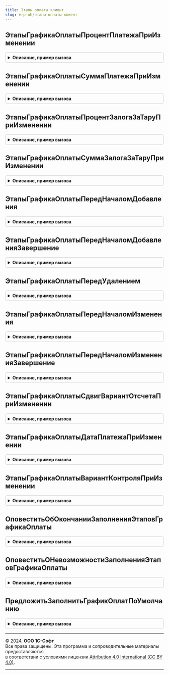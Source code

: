 ```yaml
---
title: Этапы оплаты клиент
slug: erp-uh/этапы-оплаты-клиент
---
```



## ЭтапыГрафикаОплатыПроцентПлатежаПриИзменении
<details style="margin: 1em 0; padding: 0.5em; border: 1px solid #ccc; border-radius: 6px;">

<summary style="font-weight: bold; cursor: pointer;">Описание, пример вызова</summary>

```bsl

// Стандартный обработчик события "ПриИзменении" поля "ЭтапыГрафикаОплатыПроцентПлатежа".
//
// Параметры:
// ТекущиеДанные          - ДанныеФормыЭлементКоллекции - строка с текущими данными таблицы этапов оплаты
// ЭтапыГрафикаОплаты     - ДанныеФормыКоллекция - таблица этапов оплаты
// СуммаОплатыПоДокументу - Число - сумма оплаты документа.
//
Процедура ЭтапыГрафикаОплатыПроцентПлатежаПриИзменении(ТекущиеДанные, ЭтапыГрафикаОплаты, Знач СуммаОплатыПоДокументу) Экспорт
```

Пример вызова
```bsl
ЭтапыОплатыКлиент.ЭтапыГрафикаОплатыПроцентПлатежаПриИзменении(ТекущиеДанные, ЭтапыГрафикаОплаты, СуммаОплатыПоДокументу) 
```
</details>

## ЭтапыГрафикаОплатыСуммаПлатежаПриИзменении
<details style="margin: 1em 0; padding: 0.5em; border: 1px solid #ccc; border-radius: 6px;">

<summary style="font-weight: bold; cursor: pointer;">Описание, пример вызова</summary>

```bsl

// Стандартный обработчик события "ПриИзменении" поля "ЭтапыГрафикаОплатыСуммаПлатежа".
//
// Параметры:
// ТекущиеДанные          - ДанныеФормыЭлементКоллекции - строка с текущими данными таблицы этапов оплаты
// ЭтапыГрафикаОплаты     - ДанныеФормыКоллекция - таблица этапов оплаты
// СуммаОплатыПоДокументу - Число - сумма оплаты документа.
//
Процедура ЭтапыГрафикаОплатыСуммаПлатежаПриИзменении(ТекущиеДанные, ЭтапыГрафикаОплаты, Знач СуммаОплатыПоДокументу) Экспорт
```

Пример вызова
```bsl
ЭтапыОплатыКлиент.ЭтапыГрафикаОплатыСуммаПлатежаПриИзменении(ТекущиеДанные, ЭтапыГрафикаОплаты, СуммаОплатыПоДокументу) 
```
</details>

## ЭтапыГрафикаОплатыПроцентЗалогаЗаТаруПриИзменении
<details style="margin: 1em 0; padding: 0.5em; border: 1px solid #ccc; border-radius: 6px;">

<summary style="font-weight: bold; cursor: pointer;">Описание, пример вызова</summary>

```bsl

// Стандартный обработчик события "ПриИзменении" поля "ЭтапыГрафикаОплатыПроцентЗалогаЗаТару".
//
// Параметры:
// ТекущиеДанные          - ДанныеФормыЭлементКоллекции - строка с текущими данными таблицы этапов оплаты
// ЭтапыГрафикаОплаты     - ДанныеФормыКоллекция - таблица этапов оплаты
// СуммаЗалогаПоДокументу - Число - сумма залога за тару по документу.
//
Процедура ЭтапыГрафикаОплатыПроцентЗалогаЗаТаруПриИзменении(ТекущиеДанные, ЭтапыГрафикаОплаты, Знач СуммаЗалогаПоДокументу) Экспорт
```

Пример вызова
```bsl
ЭтапыОплатыКлиент.ЭтапыГрафикаОплатыПроцентЗалогаЗаТаруПриИзменении(ТекущиеДанные, ЭтапыГрафикаОплаты, СуммаЗалогаПоДокументу) 
```
</details>

## ЭтапыГрафикаОплатыСуммаЗалогаЗаТаруПриИзменении
<details style="margin: 1em 0; padding: 0.5em; border: 1px solid #ccc; border-radius: 6px;">

<summary style="font-weight: bold; cursor: pointer;">Описание, пример вызова</summary>

```bsl

// Стандартный обработчик события "ПриИзменении" поля "ЭтапыГрафикаОплатыСуммаЗалогаЗаТару".
//
// Параметры:
// ТекущиеДанные          - ДанныеФормыЭлементКоллекции - строка с текущими данными таблицы этапов оплаты
// ЭтапыГрафикаОплаты     - ДанныеФормыКоллекция - таблица этапов оплаты
// СуммаЗалогаПоДокументу - Число - сумма залога за тару по документу.
//
Процедура ЭтапыГрафикаОплатыСуммаЗалогаЗаТаруПриИзменении(ТекущиеДанные, ЭтапыГрафикаОплаты, Знач СуммаЗалогаПоДокументу) Экспорт
```

Пример вызова
```bsl
ЭтапыОплатыКлиент.ЭтапыГрафикаОплатыСуммаЗалогаЗаТаруПриИзменении(ТекущиеДанные, ЭтапыГрафикаОплаты, СуммаЗалогаПоДокументу) 
```
</details>

## ЭтапыГрафикаОплатыПередНачаломДобавления
<details style="margin: 1em 0; padding: 0.5em; border: 1px solid #ccc; border-radius: 6px;">

<summary style="font-weight: bold; cursor: pointer;">Описание, пример вызова</summary>

```bsl

// Стандартный обработчик события "ПередНачаломДобавления" табличной части "ЭтапыГрафикаОплаты".
//
// Параметры:
// Форма                 - ФормаКлиентскогоПриложения - Форма документа/справочника.
// ПараметрыЭтапов       - см. ЭтапыОплатыСервер.ПараметрыЗаполненияЭтаповОплаты
// Отказ                 - Булево - флаг отказа от добавления новой строки.
// Копирование           - Булево - строка скопирована.
// Оповещение            - ОписаниеОповещения - Описание оповещения формы, которое необходимо выполнить после добавления строки.
//
Процедура ЭтапыГрафикаОплатыПередНачаломДобавления(Форма, ПараметрыЭтапов, Отказ, Копирование, Оповещение) Экспорт
```

Пример вызова
```bsl
ЭтапыОплатыКлиент.ЭтапыГрафикаОплатыПередНачаломДобавления(Форма, ПараметрыЭтапов, Отказ, Копирование, Оповещение) 
```
</details>

## ЭтапыГрафикаОплатыПередНачаломДобавленияЗавершение
<details style="margin: 1em 0; padding: 0.5em; border: 1px solid #ccc; border-radius: 6px;">

<summary style="font-weight: bold; cursor: pointer;">Описание, пример вызова</summary>

```bsl

// Служебный обработчик оповещения "ПередНачаломДобавления".
Процедура ЭтапыГрафикаОплатыПередНачаломДобавленияЗавершение(Результат, Параметры) Экспорт
```

Пример вызова
```bsl
ЭтапыОплатыКлиент.ЭтапыГрафикаОплатыПередНачаломДобавленияЗавершение(Результат, Параметры) 
```
</details>

## ЭтапыГрафикаОплатыПередУдалением
<details style="margin: 1em 0; padding: 0.5em; border: 1px solid #ccc; border-radius: 6px;">

<summary style="font-weight: bold; cursor: pointer;">Описание, пример вызова</summary>

```bsl

// Стандартный обработчик события "ПередУдалением" табличной части "ЭтапыГрафикаОплаты".
//
// Параметры:
// Форма                 - ФормаКлиентскогоПриложения - Форма документа/справочника.
// Отказ                 - Булево - флаг отказа от добавления новой строки.
// ЭтапыГрафикаОплаты    - ТаблицаЗначений, ДанныеФормыКоллекция - таблица этапов оплаты.
//
Процедура ЭтапыГрафикаОплатыПередУдалением(Форма, Отказ, ЭтапыГрафикаОплаты) Экспорт
```

Пример вызова
```bsl
ЭтапыОплатыКлиент.ЭтапыГрафикаОплатыПередУдалением(Форма, Отказ, ЭтапыГрафикаОплаты) 
```
</details>

## ЭтапыГрафикаОплатыПередНачаломИзменения
<details style="margin: 1em 0; padding: 0.5em; border: 1px solid #ccc; border-radius: 6px;">

<summary style="font-weight: bold; cursor: pointer;">Описание, пример вызова</summary>

```bsl

// Стандартный обработчик события "ПередНачаломИзменения" табличной части "ЭтапыГрафикаОплаты".
//
// Параметры:
// Форма                 - ФормаКлиентскогоПриложения - Форма документа/справочника.
// ПараметрыЭтапов       - см. ЭтапыОплатыСервер.ПараметрыЗаполненияЭтаповОплаты
// Отказ                 - Булево - флаг отказа от добавления новой строки.
// Оповещение            - ОписаниеОповещения - Описание оповещения формы, которое необходимо выполнить после изменения строки.
//
Процедура ЭтапыГрафикаОплатыПередНачаломИзменения(Форма, ПараметрыЭтапов, Отказ, Оповещение) Экспорт
```

Пример вызова
```bsl
ЭтапыОплатыКлиент.ЭтапыГрафикаОплатыПередНачаломИзменения(Форма, ПараметрыЭтапов, Отказ, Оповещение) 
```
</details>

## ЭтапыГрафикаОплатыПередНачаломИзмененияЗавершение
<details style="margin: 1em 0; padding: 0.5em; border: 1px solid #ccc; border-radius: 6px;">

<summary style="font-weight: bold; cursor: pointer;">Описание, пример вызова</summary>

```bsl

// Служебный обработчик оповещения "ПередНачаломИзменения".
Процедура ЭтапыГрафикаОплатыПередНачаломИзмененияЗавершение(Результат, Параметры) Экспорт
```

Пример вызова
```bsl
ЭтапыОплатыКлиент.ЭтапыГрафикаОплатыПередНачаломИзмененияЗавершение(Результат, Параметры) 
```
</details>

## ЭтапыГрафикаОплатыСдвигВариантОтсчетаПриИзменении
<details style="margin: 1em 0; padding: 0.5em; border: 1px solid #ccc; border-radius: 6px;">

<summary style="font-weight: bold; cursor: pointer;">Описание, пример вызова</summary>

```bsl

// Стандартный обработчик события "ПриИзменении" поля "Сдвиг" и "ВариантОтсчета".
//
// Параметры:
// ТекущиеДанные                    - ДанныеФормыЭлементКоллекции - строка с текущими данными таблицы этапов оплаты
// ДатаЗаказа                       - Дата - Дата заказа, если есть.
// ДатаСогласования                - Дата - Дата согласования заказа, если есть.
// ДатаОтгрузки                     - Дата - Дата отгрузки, если есть.
// СрокПереходаПраваСобственности   - Число - Срок перехода права собственности из соглашения.
// ДатаПереходаПраваСобственности   - Дата - Дата перехода права собственности из документа, если есть.
// Календарь                        - СправочникСсылка.ПроизводственныеКалендари - Календарь, по которому считаются рабочие дни.
//
Процедура ЭтапыГрафикаОплатыСдвигВариантОтсчетаПриИзменении(ТекущиеДанные, Экспорт
```

Пример вызова
```bsl
ЭтапыОплатыКлиент.ЭтапыГрафикаОплатыСдвигВариантОтсчетаПриИзменении(ТекущиеДанные, );
```
</details>

## ЭтапыГрафикаОплатыДатаПлатежаПриИзменении
<details style="margin: 1em 0; padding: 0.5em; border: 1px solid #ccc; border-radius: 6px;">

<summary style="font-weight: bold; cursor: pointer;">Описание, пример вызова</summary>

```bsl

// Стандартный обработчик события "ПриИзменении" поля "ВариантКонтроля".
//
// Параметры:
// ТекущиеДанные                    - ДанныеФормыЭлементКоллекции - строка с текущими данными таблицы этапов оплаты
// ДатаЗаказа                       - Дата - Дата заказа, если есть.
// ДатаСогласования                 - Дата - Дата согласования заказа, если есть.
// ДатаОтгрузки                     - Дата - Дата отгрузки, если есть.
// СрокПереходаПраваСобственности   - Число - Срок перехода права собственности из соглашения.
// ДатаПереходаПраваСобственности   - Дата - Дата перехода права собственности из документа, если есть.
// Календарь                        - СправочникСсылка.ПроизводственныеКалендари - Календарь, по которому считаются рабочие дни.
//
Процедура ЭтапыГрафикаОплатыДатаПлатежаПриИзменении(ТекущиеДанные, Экспорт
```

Пример вызова
```bsl
ЭтапыОплатыКлиент.ЭтапыГрафикаОплатыДатаПлатежаПриИзменении(ТекущиеДанные, );
```
</details>

## ЭтапыГрафикаОплатыВариантКонтроляПриИзменении
<details style="margin: 1em 0; padding: 0.5em; border: 1px solid #ccc; border-radius: 6px;">

<summary style="font-weight: bold; cursor: pointer;">Описание, пример вызова</summary>

```bsl

// Стандартный обработчик события "ПриИзменении" поля "ВариантКонтроля".
//
// Параметры:
// ТекущиеДанные          - ДанныеФормыЭлементКоллекции - строка с текущими данными таблицы этапов оплаты
// ДатаЗаказа                       - Дата - Дата заказа, если есть.
// ДатаСогласования                - Дата - Дата согласования заказа, если есть.
// ДатаОтгрузки                     - Дата - Дата отгрузки, если есть.
// СрокПереходаПраваСобственности   - Число - Срок перехода права собственности из соглашения.
// ДатаПереходаПраваСобственности   - Дата - Дата перехода права собственности из документа, если есть.
// Календарь                        - СправочникСсылка.ПроизводственныеКалендари - Календарь, по которому считаются рабочие дни.
//
Процедура ЭтапыГрафикаОплатыВариантКонтроляПриИзменении(ТекущиеДанные, Экспорт
```

Пример вызова
```bsl
ЭтапыОплатыКлиент.ЭтапыГрафикаОплатыВариантКонтроляПриИзменении(ТекущиеДанные, );
```
</details>

## ОповеститьОбОкончанииЗаполненияЭтаповГрафикаОплаты
<details style="margin: 1em 0; padding: 0.5em; border: 1px solid #ccc; border-radius: 6px;">

<summary style="font-weight: bold; cursor: pointer;">Описание, пример вызова</summary>

```bsl

// Показывает оповещение пользователя об окончании заполнения этапов графика оплаты.
//
Процедура ОповеститьОбОкончанииЗаполненияЭтаповГрафикаОплаты() Экспорт
```

Пример вызова
```bsl
ЭтапыОплатыКлиент.ОповеститьОбОкончанииЗаполненияЭтаповГрафикаОплаты() 
```
</details>

## ОповеститьОНевозможностиЗаполненияЭтаповГрафикаОплаты
<details style="margin: 1em 0; padding: 0.5em; border: 1px solid #ccc; border-radius: 6px;">

<summary style="font-weight: bold; cursor: pointer;">Описание, пример вызова</summary>

```bsl

// Показывает оповещение пользователя о невозможности заполнения этапов графика оплаты.
//
Процедура ОповеститьОНевозможностиЗаполненияЭтаповГрафикаОплаты() Экспорт
```

Пример вызова
```bsl
ЭтапыОплатыКлиент.ОповеститьОНевозможностиЗаполненияЭтаповГрафикаОплаты() 
```
</details>

## ПредложитьЗаполнитьГрафикОплатПоУмолчанию
<details style="margin: 1em 0; padding: 0.5em; border: 1px solid #ccc; border-radius: 6px;">

<summary style="font-weight: bold; cursor: pointer;">Описание, пример вызова</summary>

```bsl

Процедура ПредложитьЗаполнитьГрафикОплатПоУмолчанию(Форма, ОписаниеОповещения, Отказ) Экспорт
```

Пример вызова
```bsl
ЭтапыОплатыКлиент.ПредложитьЗаполнитьГрафикОплатПоУмолчанию(Форма, ОписаниеОповещения, Отказ) 
```
</details>

---

© 2024, **ООО 1С-Софт**  
Все права защищены. Эта программа и сопроводительные материалы предоставляются  
в соответствии с условиями лицензии [Attribution 4.0 International (CC BY 4.0)](https://creativecommons.org/licenses/by/4.0/legalcode).

---
